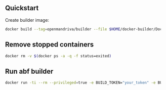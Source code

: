 ## Quickstart

Create builder image:

```bash
docker build --tag=openmandriva/builder --file $HOME/docker-builder/Dockerfile.builder .
```

## Remove stopped containers
```bash
docker rm -v $(docker ps -a -q -f status=exited)
```

## Run abf builder
```bash
docker run -ti --rm --privileged=true -e BUILD_TOKEN="your_token" -e BUILD_ARCH="x86_64 armv7hl i586 aarch64" -e BUILD_PLATFORM="cooker" openmandriva/builder
```

